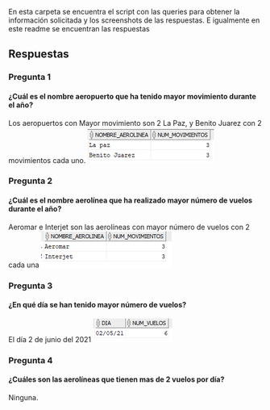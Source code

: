 En esta carpeta se encuentra el script con las queries para obtener la información solicitada y los screenshots de las respuestas. E igualmente en este readme se 
encuentran las respuestas 

## Respuestas

### Pregunta 1
#### ¿Cuál es el nombre aeropuerto que ha tenido mayor movimiento durante el año?
Los aeropuertos con Mayor movimiento son 2 La Paz, y Benito Juarez con 2 movimientos cada uno.
![alt text](https://github.com/JeorvalCM/Test_XalDigital/blob/f634ea5eb084c198a3ea3c5304aaa1ce3d9490ab/SQL%20Answers/Images%20Answers/Pregunta_1.PNG)


### Pregunta 2
#### ¿Cuál es el nombre aerolínea que ha realizado mayor número de vuelos durante el año?
Aeromar e Interjet son las aerolíneas con mayor número de vuelos con 2 cada una
![alt text](https://github.com/JeorvalCM/Test_XalDigital/blob/15cabad2cf68b9650122e3ae99e99b203f2d1bdb/SQL%20Answers/Images%20Answers/Pregunta_2.PNG)


### Pregunta 3
#### ¿En qué día se han tenido mayor número de vuelos?
El día 2 de junio del 2021
![alt text](https://github.com/JeorvalCM/Test_XalDigital/blob/15cabad2cf68b9650122e3ae99e99b203f2d1bdb/SQL%20Answers/Images%20Answers/Pregunta_3.PNG)

### Pregunta 4
#### ¿Cuáles son las aerolíneas que tienen mas de 2 vuelos por día?
Ninguna.
